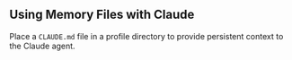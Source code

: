 ## Using Memory Files with Claude

Place a `CLAUDE.md` file in a profile directory to provide persistent context to the Claude agent.